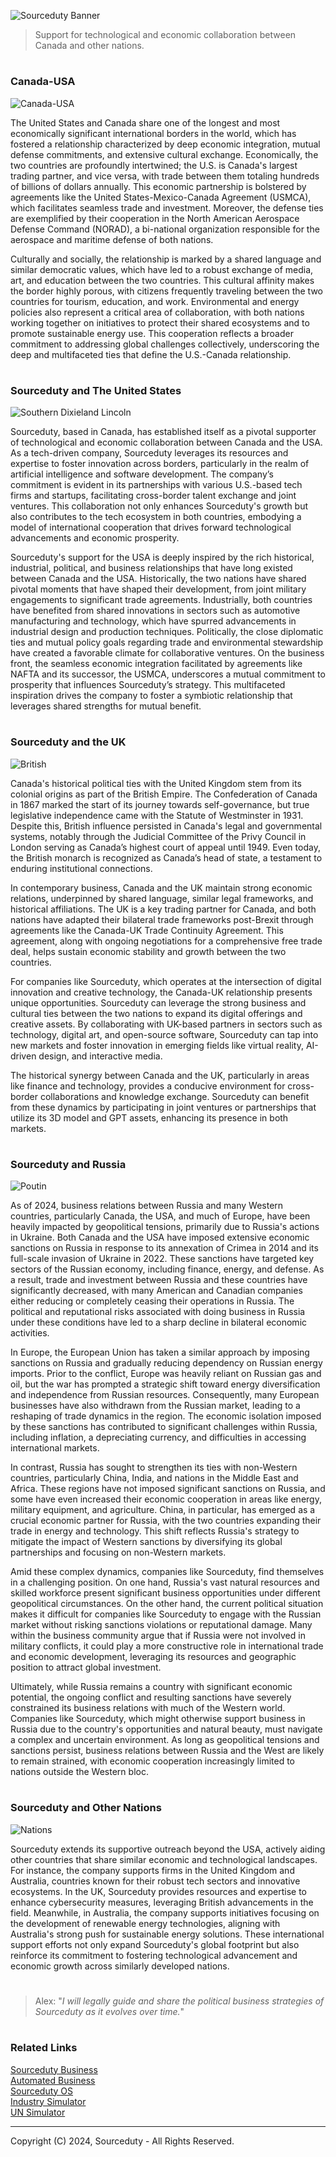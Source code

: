 ![Sourceduty Banner](https://github.com/user-attachments/assets/963489b9-37b8-40fb-97ab-bdebc2956f93)

> Support for technological and economic collaboration between Canada and other nations.

#
### Canada-USA

![Canada-USA](https://github.com/sourceduty/Canada-USA/assets/123030236/540b8382-dcd4-4aae-9988-c6edfc9ae92d)

The United States and Canada share one of the longest and most economically significant international borders in the world, which has fostered a relationship characterized by deep economic integration, mutual defense commitments, and extensive cultural exchange. Economically, the two countries are profoundly intertwined; the U.S. is Canada's largest trading partner, and vice versa, with trade between them totaling hundreds of billions of dollars annually. This economic partnership is bolstered by agreements like the United States-Mexico-Canada Agreement (USMCA), which facilitates seamless trade and investment. Moreover, the defense ties are exemplified by their cooperation in the North American Aerospace Defense Command (NORAD), a bi-national organization responsible for the aerospace and maritime defense of both nations.

Culturally and socially, the relationship is marked by a shared language and similar democratic values, which have led to a robust exchange of media, art, and education between the two countries. This cultural affinity makes the border highly porous, with citizens frequently traveling between the two countries for tourism, education, and work. Environmental and energy policies also represent a critical area of collaboration, with both nations working together on initiatives to protect their shared ecosystems and to promote sustainable energy use. This cooperation reflects a broader commitment to addressing global challenges collectively, underscoring the deep and multifaceted ties that define the U.S.-Canada relationship.

#
### Sourceduty and The United States

![Southern Dixieland Lincoln](https://github.com/sourceduty/Canada-USA/assets/123030236/a8991fac-5a1d-4aac-80bb-b27a4fe07559)

Sourceduty, based in Canada, has established itself as a pivotal supporter of technological and economic collaboration between Canada and the USA. As a tech-driven company, Sourceduty leverages its resources and expertise to foster innovation across borders, particularly in the realm of artificial intelligence and software development. The company’s commitment is evident in its partnerships with various U.S.-based tech firms and startups, facilitating cross-border talent exchange and joint ventures. This collaboration not only enhances Sourceduty's growth but also contributes to the tech ecosystem in both countries, embodying a model of international cooperation that drives forward technological advancements and economic prosperity.

Sourceduty's support for the USA is deeply inspired by the rich historical, industrial, political, and business relationships that have long existed between Canada and the USA. Historically, the two nations have shared pivotal moments that have shaped their development, from joint military engagements to significant trade agreements. Industrially, both countries have benefited from shared innovations in sectors such as automotive manufacturing and technology, which have spurred advancements in industrial design and production techniques. Politically, the close diplomatic ties and mutual policy goals regarding trade and environmental stewardship have created a favorable climate for collaborative ventures. On the business front, the seamless economic integration facilitated by agreements like NAFTA and its successor, the USMCA, underscores a mutual commitment to prosperity that influences Sourceduty’s strategy. This multifaceted inspiration drives the company to foster a symbiotic relationship that leverages shared strengths for mutual benefit.

#
### Sourceduty and the UK

![British](https://github.com/user-attachments/assets/522d943e-4738-4557-9428-95f30221ce0f)

Canada's historical political ties with the United Kingdom stem from its colonial origins as part of the British Empire. The Confederation of Canada in 1867 marked the start of its journey towards self-governance, but true legislative independence came with the Statute of Westminster in 1931. Despite this, British influence persisted in Canada's legal and governmental systems, notably through the Judicial Committee of the Privy Council in London serving as Canada’s highest court of appeal until 1949. Even today, the British monarch is recognized as Canada’s head of state, a testament to enduring institutional connections.

In contemporary business, Canada and the UK maintain strong economic relations, underpinned by shared language, similar legal frameworks, and historical affiliations. The UK is a key trading partner for Canada, and both nations have adapted their bilateral trade frameworks post-Brexit through agreements like the Canada-UK Trade Continuity Agreement. This agreement, along with ongoing negotiations for a comprehensive free trade deal, helps sustain economic stability and growth between the two countries.

For companies like Sourceduty, which operates at the intersection of digital innovation and creative technology, the Canada-UK relationship presents unique opportunities. Sourceduty can leverage the strong business and cultural ties between the two nations to expand its digital offerings and creative assets. By collaborating with UK-based partners in sectors such as technology, digital art, and open-source software, Sourceduty can tap into new markets and foster innovation in emerging fields like virtual reality, AI-driven design, and interactive media.

The historical synergy between Canada and the UK, particularly in areas like finance and technology, provides a conducive environment for cross-border collaborations and knowledge exchange. Sourceduty can benefit from these dynamics by participating in joint ventures or partnerships that utilize its 3D model and GPT assets, enhancing its presence in both markets.

#
### Sourceduty and Russia

![Poutin](https://github.com/user-attachments/assets/cefc4c90-242e-4902-97d2-f785c223ed2b)


As of 2024, business relations between Russia and many Western countries, particularly Canada, the USA, and much of Europe, have been heavily impacted by geopolitical tensions, primarily due to Russia's actions in Ukraine. Both Canada and the USA have imposed extensive economic sanctions on Russia in response to its annexation of Crimea in 2014 and its full-scale invasion of Ukraine in 2022. These sanctions have targeted key sectors of the Russian economy, including finance, energy, and defense. As a result, trade and investment between Russia and these countries have significantly decreased, with many American and Canadian companies either reducing or completely ceasing their operations in Russia. The political and reputational risks associated with doing business in Russia under these conditions have led to a sharp decline in bilateral economic activities.

In Europe, the European Union has taken a similar approach by imposing sanctions on Russia and gradually reducing dependency on Russian energy imports. Prior to the conflict, Europe was heavily reliant on Russian gas and oil, but the war has prompted a strategic shift toward energy diversification and independence from Russian resources. Consequently, many European businesses have also withdrawn from the Russian market, leading to a reshaping of trade dynamics in the region. The economic isolation imposed by these sanctions has contributed to significant challenges within Russia, including inflation, a depreciating currency, and difficulties in accessing international markets.

In contrast, Russia has sought to strengthen its ties with non-Western countries, particularly China, India, and nations in the Middle East and Africa. These regions have not imposed significant sanctions on Russia, and some have even increased their economic cooperation in areas like energy, military equipment, and agriculture. China, in particular, has emerged as a crucial economic partner for Russia, with the two countries expanding their trade in energy and technology. This shift reflects Russia's strategy to mitigate the impact of Western sanctions by diversifying its global partnerships and focusing on non-Western markets.

Amid these complex dynamics, companies like Sourceduty, find themselves in a challenging position. On one hand, Russia's vast natural resources and skilled workforce present significant business opportunities under different geopolitical circumstances. On the other hand, the current political situation makes it difficult for companies like Sourceduty to engage with the Russian market without risking sanctions violations or reputational damage. Many within the business community argue that if Russia were not involved in military conflicts, it could play a more constructive role in international trade and economic development, leveraging its resources and geographic position to attract global investment.

Ultimately, while Russia remains a country with significant economic potential, the ongoing conflict and resulting sanctions have severely constrained its business relations with much of the Western world. Companies like Sourceduty, which might otherwise support business in Russia due to the country's opportunities and natural beauty, must navigate a complex and uncertain environment. As long as geopolitical tensions and sanctions persist, business relations between Russia and the West are likely to remain strained, with economic cooperation increasingly limited to nations outside the Western bloc.

#
### Sourceduty and Other Nations

![Nations](https://github.com/sourceduty/Canada-USA/assets/123030236/75533585-ef89-4a3b-a4d9-673f25cdf66b)

Sourceduty extends its supportive outreach beyond the USA, actively aiding other countries that share similar economic and technological landscapes. For instance, the company supports firms in the United Kingdom and Australia, countries known for their robust tech sectors and innovative ecosystems. In the UK, Sourceduty provides resources and expertise to enhance cybersecurity measures, leveraging British advancements in the field. Meanwhile, in Australia, the company supports initiatives focusing on the development of renewable energy technologies, aligning with Australia's strong push for sustainable energy solutions. These international support efforts not only expand Sourceduty's global footprint but also reinforce its commitment to fostering technological advancement and economic growth across similarly developed nations.

#

> Alex: "*I will legally guide and share the political business strategies of Sourceduty as it evolves over time.*"

#
### Related Links

[Sourceduty Business](https://github.com/sourceduty/Sourceduty_Business)
<br>
[Automated Business](https://github.com/sourceduty/Automated_Business)
<br>
[Sourceduty OS](https://github.com/sourceduty/Sourceduty_OS)
<br>
[Industry Simulator](https://github.com/sourceduty/Industry_Simulator)
<br>
[UN Simulator](https://github.com/sourceduty/UN_Simulator)

***
Copyright (C) 2024, Sourceduty - All Rights Reserved.

